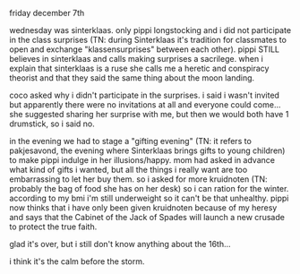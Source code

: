 friday december 7th

wednesday was sinterklaas. only pippi longstocking and i did not participate in the class surprises (TN: during Sinterklaas it's tradition for classmates to open and exchange "klassensurprises" between each other). pippi STILL believes in sinterklaas and calls making surprises a sacrilege. when i explain that sinterklaas is a ruse she calls me a heretic and conspiracy theorist and that they said the same thing about the moon landing.

coco asked why i didn't participate in the surprises. i said i wasn't invited but apparently there were no invitations at all and everyone could come... she suggested sharing her surprise with me, but then we would both have 1 drumstick, so i said no.

in the evening we had to stage a "gifting evening" (TN: it refers to pakjesavond, the evening where Sinterklaas brings gifts to young children) to make pippi indulge in her illusions/happy. mom had asked in advance what kind of gifts i wanted, but all the things i really want are too embarrassing to let her buy them. so i asked for more kruidnoten (TN: probably the bag of food she has on her desk) so i can ration for the winter. according to my bmi i'm still underweight so it can't be that unhealthy. pippi now thinks that i have only been given kruidnoten because of my heresy and says that the Cabinet of the Jack of Spades will launch a new crusade to protect the true faith.

glad it's over, but i still don't know anything about the 16th...

i think it's the calm before the storm. 

